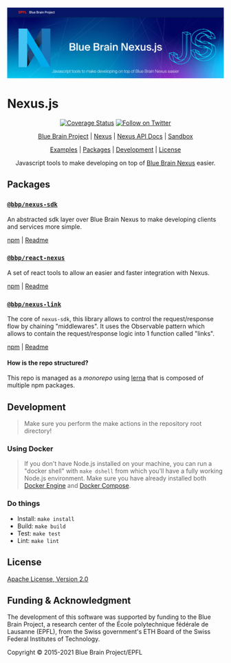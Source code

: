 <p align="center"><a href="https://github.com/BlueBrain/nexus-sdk-js" target="_blank" rel="noopener noreferrer"><img src="Blue-Brain-Nexus_js-Github-banners.jpg" alt="Nexus JS Banner"></a></p>

# Nexus.js

<p align="center">
<a href="https://codecov.io/gh/BlueBrain/nexus-sdk-js"><img src="https://codecov.io/gh/BlueBrain/nexus-sdk-js/branch/master/graph/badge.svg" alt="Coverage Status"></a>
 <a href="https://twitter.com/intent/follow?screen_name=bluebrainnexus"><img alt="Follow on Twitter" src="https://img.shields.io/twitter/follow/bluebrainnexus.svg?style=social&label=Follow"></a>
</p>

<p align="center">
  <a href="https://www.epfl.ch/research/domains/bluebrain/">Blue Brain Project</a> |
  <a href="https://bluebrainnexus.io">Nexus</a> |
  <a href="https://bluebrainnexus.io/docs/">Nexus API Docs</a> |
  <a href="https://sandbox.bluebrainnexus.io">Sandbox</a>
</a>

<p align="center">
  <a href="https://codesandbox.io/search?refinementList%5Btags%5D%5B0%5D=bluebrainnexus&page=1&configure%5BhitsPerPage%5D=12">Examples</a> |
  <a href="#Packages">Packages</a> |
  <a href="#Development">Development</a> |
  <a href="#License">License</a>
</p>

<p align="center">
Javascript tools to make developing on top of <a href="https://bluebrainnexus.io">Blue Brain Nexus</a> easier.
</p>

## Packages

### [`@bbp/nexus-sdk`](./packages/nexus-sdk/README.md#readme)

An abstracted sdk layer over Blue Brain Nexus to make developing clients and services more simple.

[npm](https://www.npmjs.com/package/@bbp/nexus-sdk) | [Readme](./packages/nexus-sdk#readme)

### [`@bbp/react-nexus`](./packages/react-nexus/README.md#readme)

A set of react tools to allow an easier and faster integration with Nexus.

[npm](https://www.npmjs.com/package/@bbp/react-nexus) | [Readme](./packages/react-nexus#readme)

### [`@bbp/nexus-link`](./packages/nexus-link/README.md#readme)

The core of `nexus-sdk`, this library allows to control the request/response flow by chaining "middlewares". It uses the Observable pattern which allows to contain the request/response logic into 1 function called "links".

[npm](https://www.npmjs.com/package/@bbp/nexus-link) | [Readme](./packages/nexus-link#readme)

#### How is the repo structured?

This repo is managed as a _monorepo_ using [lerna](https://github.com/lerna/lerna) that is composed of multiple npm packages.

## Development

> Make sure you perform the make actions in the repository root directory!

### Using Docker

> If you don't have Node.js installed on your machine, you can run a "docker shell" with `make dshell` from which you'll have a fully working Node.js environment.
> Make sure you have already installed both [Docker Engine](https://docs.docker.com/install/) and [Docker Compose](https://docs.docker.com/compose/install/).

### Do things

- Install: `make install`
- Build: `make build`
- Test: `make test`
- Lint: `make lint`

## License

[Apache License, Version 2.0](https://www.apache.org/licenses/LICENSE-2.0)

## Funding & Acknowledgment

The development of this software was supported by funding to the Blue Brain Project, a research center of the École polytechnique fédérale de
Lausanne (EPFL), from the Swiss government's ETH Board of the Swiss Federal Institutes of Technology.

Copyright © 2015-2021 Blue Brain Project/EPFL

